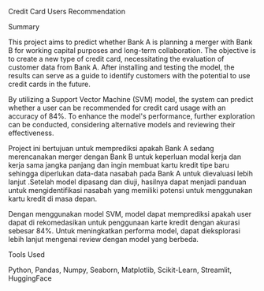 Credit Card Users Recommendation

Summary

This project aims to predict whether Bank A is planning a merger with Bank B for working capital purposes and long-term collaboration. The objective is to create a new type of credit card, necessitating the evaluation of customer data from Bank A. After installing and testing the model, the results can serve as a guide to identify customers with the potential to use credit cards in the future.

By utilizing a Support Vector Machine (SVM) model, the system can predict whether a user can be recommended for credit card usage with an accuracy of 84%. To enhance the model's performance, further exploration can be conducted, considering alternative models and reviewing their effectiveness.

Project ini bertujuan untuk memprediksi apakah Bank A sedang merencanakan merger dengan Bank B untuk keperluan modal kerja dan kerja sama jangka panjang dan ingin membuat kartu kredit tipe baru sehingga diperlukan data-data nasabah pada Bank A untuk dievaluasi lebih lanjut .Setelah model dipasang dan diuji, hasilnya dapat menjadi panduan untuk mengidentifikasi nasabah yang memiliki potensi untuk menggunakan kartu kredit di masa depan.

Dengan menggunakan model SVM, model dapat memprediksi apakah user dapat di rekomedasikan untuk penggunaan karte kredit dengan akurasi sebesar 84%. Untuk meningkatkan performa model, dapat dieksplorasi lebih lanjut mengenai review dengan model yang berbeda.

Tools Used

Python, Pandas, Numpy, Seaborn, Matplotlib, Scikit-Learn, Streamlit, HuggingFace